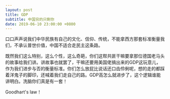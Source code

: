 ```yaml
---
layout: post
title: GDP
subtitle: 中国穷的只剩你
date: 2019-06-10 23:00:00 +0800
---
```


口口声声说我们中华民族有自己的文化、信仰、传统，不能拿西方那套标准衡量我们，不承认普世价值，中国不适合走民主这条路。

既然我们这么特别，这么个性，这么奇葩，你们这帮共匪干嘛要拿那位德国老马头的故事给我们讲。讲故事也就罢了，干嘛还要用美国佬搞出来的GDP这玩意儿，作为我们进步与否的衡量标准。你们怎么放屁比说话还口齿伶俐呢，想的走的都踩着洋鬼子的脚印，还喊着我们走自己的路。GDP高怎么就进步了，这个逻辑谁能讲明白。洗脑你们真是有一套！

Goodhart's law！


